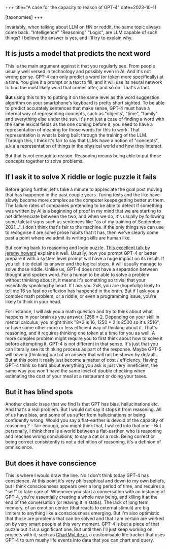 +++
title="A case for the capacity to reason of GPT-4"
date=2023-10-11

[taxonomies]
+++

Invariably, when talking about LLM on HN or reddit, the same topic always come back. "Intelligence" "Reasoning" "Logic", are LLM capable of such things? I believe the answer is yes, and I'll try to explain why.

<!-- more -->

## It is justs a model that predicts the next word

This is the main argument against it that you regularly see. From people usually well versed in technology and possibly even in AI. And it's not wrong per se. GPT-4 can only predict a word (or token more specifically) at a time. You give it a prompt or a text to fill, and it will use its neural network to find the most likely word that comes after, and so on. That's a fact. 

**But** using this to try to putting it on the same level as the word suggestion algorithm on your smartphone's keyboard is pretty short sighted. To be able to predict accurately sentences that make sense, GPT-4 must have a internal way of representing concepts, such as "objects', "time", "family" and everything else under the sun. It's not just a case of finding a word with the same lexical fields as the one coming before it, you need to have a representation of meaning for those words for this to work. That representation is what is being built through the training of the LLM. Through this, I think it's fair to say that LLMs have a notion of "concepts", a.k.a a representation of things in the physical world and how they interact. 

But that is not enough to reason. Reasoning means being able to put those concepts together to solve problems.

## If I ask it to solve X riddle or logic puzzle it fails

Before going further, let's take a minute to appreciate the goal post moving that has happened in the past couple years. Turing tests and the like have slowly become more complex as the computer keeps getting better at them. The failure rates of companies pretending to be able to detect if something was written by AI is a beginning of proof in my mind that we are starting to not differenciate between the two, and when we do, it's usually by following some taletail signs such as sentences like "as of my training of September 2021...". I don't think that's fair to the machine. If the only things we can use to recognise it are some prose habits that it has, then we've clearly come past a point where we admit its writing skills are human like.

But coming back to reasoning and logic puzzle. [This excellent talk by jeremy howard](https://www.youtube.com/watch?v=jkrNMKz9pWU) explains it well. Usually, how you prompt GPT-4 or better prepare it with a system level prompt will have a huge impact on its result. If you tell it to detail its answer and the logical steps, it will usually manage to solve those riddle. Unlike us, GPT-4 does not have a separation between thought and spoken word. For a human to be able to solve a problem without thinking about it, it means it's something so trivial that your essentially speaking by heart. If I ask you 2x8, you are (hopefully) likely to tell me 16 so fast no reflexion has happened in the brain. But if I ask you a complex math problem, or a riddle, or even a programming issue, you're likely to think in your head.

For instance, I will ask you a math question and try to think about what happens in your brain as you answer. 1258 * 2. Depending on your skill in mental calculus, you might think "8*2 is 16, 1250 * 2 is 2500 so it's 2516", or have some other more or less efficient way of thinking about it. That's reasoning, and it requires thinking one token at a time for you as well. A more complex problem might require you to first think about how to solve it before attempting it. GPT-4 is not different in that sense. It's just that you can literally see its thinking process as part of the response. Maybe GPT-5 will have a [thinking] part of an answer that will not be shown by default. But at this point it really just become a matter of cost / efficiency. Having GPT-4 think so hard about everything you ask is just very inneficient, the same way you won't have the same level of double checking when estimating the cost of your meal at a restaurant or doing your taxes. 

## But it has blind spots

Another classic issue that we find is that GPT has bias, hallucinations etc. And that's a real problem. But I would not say it stops it from reasoning. All of us have bias, and some of us suffer from hallucinations or being confidently wrong. Would you say a flat-earther is devoid of the capacity of reasoning ? – fair enough, you might think that, I walked into that one – But personally, I think there is a world between a flat-earther, who is reasoning and reaches wrong conclusions, to say a cat or a rock. Being correct or being correct consistently is not a definition of reasoning, it's a definion of omniscience. 

## But does it have conscience

This is where I would draw the line. No I don't think today GPT-4 has conscience. At this point it's very philosophical and down to my own beliefs, but I think consciounsess appears over a long period of time, and requires a "self" to take care of. Whenever you start a conversation with an instance of GPT-4, you're essentially creating a whole new being, and killing it at the end of the conversation (or leaving it in statis). The lack of long term memory, of an emotion center (that reacts to external stimuli) are big limiters to anything like a consciousness emerging. But I'm also optimistic that those are problems that can be solved and that I am certain are worked on by very smart people at this very moment. GPT-4 is but a piece of that puzzle but it is a significant one. But until then I'll just keep working on projects with it, such as [ChartMyLife.ai](https://chartmylife.ai), a customisable life tracker that uses GPT-4 to turn mushy life events into data that you can chart and query.

